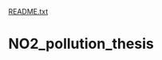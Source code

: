 [README.txt](https://github.com/eliadcharles/NO2_pollution_thesis/files/7149921/README.txt)
# NO2_pollution_thesis
